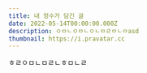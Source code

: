 ```yaml
---
title: 내 정수가 담긴 글
date: 2022-05-14T00:00:00.000Z
description: ㅇㅁㄴㅇㅁㄴㅇㄴㅁㄹㅁㄴㅁasd
thumbnail: https://i.pravatar.cc
---
```


ㅎㄹㅇㅁㄴㅁㄹㄴㅎㅁㄴㄹ
